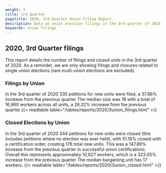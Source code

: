```yaml
---
weight: 3
title: 3rd Quarter
pagetitle: 2020, 3rd Quarter Union Filing Report
description: Data on union election filings in the 3rd quarter of 2020
keywords: union filings
---
```


## 2020, 3rd Quarter filings

This report details the number of filings and closed units in the 3rd quarter of 2020. As a reminder, we are only showing filings and closures related to single union elections (rare multi-union elections are excluded).

### Filings by Union
In the 3rd quarter of 2020 335 petitions for new units were filed, a 37.86% increase from the previous quarter The median size was 18 with a total of 16,960 workers across all units, a 28.32% increase from the previous quarter
{{< readtable table="/tables/reports/2020/3union_filings.html" >}}

### Closed Elections by Union
In the 3rd quarter of 2020 344 petitions for new units were closed (this includes petitions where no election was ever held), with 51.16% closed with a certification order, creating 176 total new units. This was a 147.89% increase from the previous quarter in successful union certifications. Overall this represents approximately 10,627 workers, which is a 323.05% increase from the previous quarter The median bargaining unit has 17 workers.
{{< readtable table="/tables/reports/2020/3union_closed.html" >}}
